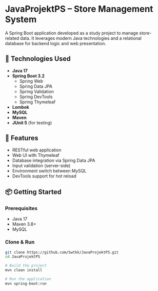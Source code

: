 # JavaProjektPS – Store Management System

A Spring Boot application developed as a study project to manage store-related data. It leverages modern Java technologies and a relational database for backend logic and web presentation.

## 🧰 Technologies Used

- **Java 17**
- **Spring Boot 3.2**
  - Spring Web
  - Spring Data JPA
  - Spring Validation
  - Spring DevTools
  - Spring Thymeleaf
- **Lombok**
- **MySQL** 
- **Maven**
- **JUnit 5** (for testing)

## 🚀 Features

- RESTful web application
- Web UI with Thymeleaf
- Database integration via Spring Data JPA
- Input validation (server-side)
- Environment switch between MySQL
- DevTools support for hot reload

## 📦 Getting Started

### Prerequisites

- Java 17
- Maven 3.8+
- MySQL

### Clone & Run

```bash
git clone https://github.com/Swtkk/JavaProjektPS.git
cd JavaProjektPS

# Build the project
mvn clean install

# Run the application
mvn spring-boot:run
